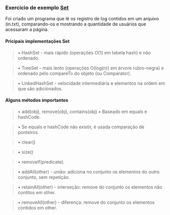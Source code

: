 ### Exercicio de exemplo [Set](https://docs.oracle.com/javase/10/docs/api/java/util/Set.html)

Foi criado um programa que lê os registro de log contidos em um arquivo (in.txt), comparando-os e mostrando a quantidade de usuários que acessaram a página.






#### Pricipais implementações Set

>• HashSet - mais rápido (operações O(1) em tabela hash) e não ordenado.

>• TreeSet - mais lento (operações O(log(n)) em árvore rubro-negra) e ordenado 
pelo compareTo do objeto (ou Comparator).

>• LinkedHashSet - velocidade intermediária e elementos na ordem em que são 
adicionados.


#### Alguns métodos importantes
>• add(obj), remove(obj), contains(obj) • Baseado em equals e hashCode.

>• Se equals e hashCode não existir, é usada comparação de ponteiros.

>• clear()

>• size()

>• removeIf(predicate).

>• addAll(other) - união: adiciona no conjunto os elementos do outro conjunto, sem repetição.

>• retainAll(other) - interseção: remove do conjunto os elementos não contitos em other.

>• removeAll(other) - diferença: remove do conjunto os elementos contidos em other.
